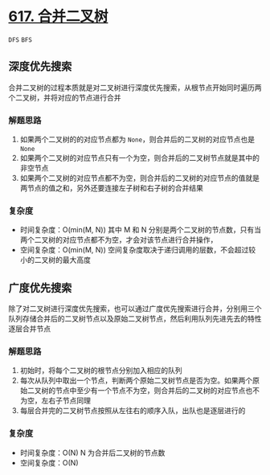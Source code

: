 # [617. 合并二叉树](https://leetcode-cn.com/problems/merge-two-binary-trees/solution/he-bing-er-cha-shu-by-leetcode-solution/)

`DFS` `BFS`

## 深度优先搜索

合并二叉树的过程本质就是对二叉树进行深度优先搜索，从根节点开始同时遍历两个二叉树，并将对应的节点进行合并

### 解题思路

1. 如果两个二叉树的的对应节点都为 `None`，则合并后的二叉树的对应节点也是 `None`
2. 如果两个二叉树的对应节点只有一个为空，则合并后的二叉树节点就是其中的非空节点
3. 如果两个二叉树的对应节点都不为空，则合并后的二叉树的对应节点的值就是两节点的值之和，另外还要连接左子树和右子树的合并结果

### 复杂度

- 时间复杂度：O(min(M, N)) 其中 M 和 N 分别是两个二叉树的节点数，只有当两个二叉树的对应节点都不为空，才会对该节点进行合并操作，
- 空间复杂度：O(min(M, N)) 空间复杂度取决于递归调用的层数，不会超过较小的二叉树的最大高度

## 广度优先搜索

除了对二叉树进行深度优先搜索，也可以通过广度优先搜索进行合并，分别用三个队列存储合并后的二叉树节点以及原始二叉树节点，然后利用队列先进先去的特性逐层合并节点

### 解题思路

1. 初始时，将每个二叉树的根节点分别加入相应的队列
2. 每次从队列中取出一个节点，判断两个原始二叉树节点是否为空。如果两个原始二叉树的节点中至少有一个节点不为空，则合并后的二叉树的对应节点也不为空，左右子节点同理
3. 每层合并完的二叉树节点按照从左往右的顺序入队，出队也是逐层进行的

### 复杂度

- 时间复杂度：O(N) N 为合并后二叉树的节点数
- 空间复杂度：O(N)

